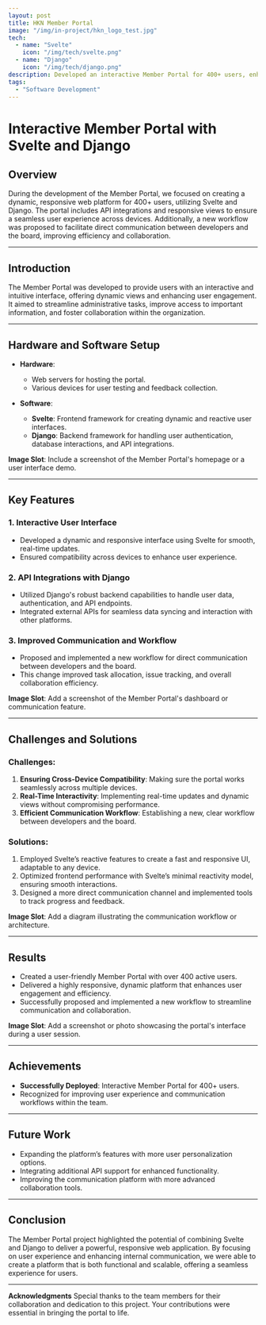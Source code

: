 ```yaml
---
layout: post
title: HKN Member Portal
image: "/img/in-project/hkn_logo_test.jpg"
tech:
  - name: "Svelte"
    icon: "/img/tech/svelte.png"
  - name: "Django"
    icon: "/img/tech/django.png"
description: Developed an interactive Member Portal for 400+ users, enhancing user experience with dynamic views, renovate dev team working pipeline.
tags:
  - "Software Development"
---
```


# Interactive Member Portal with Svelte and Django

## Overview
During the development of the Member Portal, we focused on creating a dynamic, responsive web platform for 400+ users, utilizing Svelte and Django. The portal includes API integrations and responsive views to ensure a seamless user experience across devices. Additionally, a new workflow was proposed to facilitate direct communication between developers and the board, improving efficiency and collaboration.

---

## Introduction
The Member Portal was developed to provide users with an interactive and intuitive interface, offering dynamic views and enhancing user engagement. It aimed to streamline administrative tasks, improve access to important information, and foster collaboration within the organization.

---

## Hardware and Software Setup
- **Hardware**:
  - Web servers for hosting the portal.
  - Various devices for user testing and feedback collection.

- **Software**:
  - **Svelte**: Frontend framework for creating dynamic and reactive user interfaces.
  - **Django**: Backend framework for handling user authentication, database interactions, and API integrations.

**Image Slot**: Include a screenshot of the Member Portal's homepage or a user interface demo.

---

## Key Features
### 1. Interactive User Interface
- Developed a dynamic and responsive interface using Svelte for smooth, real-time updates.
- Ensured compatibility across devices to enhance user experience.

### 2. API Integrations with Django
- Utilized Django's robust backend capabilities to handle user data, authentication, and API endpoints.
- Integrated external APIs for seamless data syncing and interaction with other platforms.

### 3. Improved Communication and Workflow
- Proposed and implemented a new workflow for direct communication between developers and the board.
- This change improved task allocation, issue tracking, and overall collaboration efficiency.

**Image Slot**: Add a screenshot of the Member Portal's dashboard or communication feature.

---

## Challenges and Solutions
### Challenges:
1. **Ensuring Cross-Device Compatibility**: Making sure the portal works seamlessly across multiple devices.
2. **Real-Time Interactivity**: Implementing real-time updates and dynamic views without compromising performance.
3. **Efficient Communication Workflow**: Establishing a new, clear workflow between developers and the board.

### Solutions:
1. Employed Svelte’s reactive features to create a fast and responsive UI, adaptable to any device.
2. Optimized frontend performance with Svelte’s minimal reactivity model, ensuring smooth interactions.
3. Designed a more direct communication channel and implemented tools to track progress and feedback.

**Image Slot**: Add a diagram illustrating the communication workflow or architecture.

---

## Results
- Created a user-friendly Member Portal with over 400 active users.
- Delivered a highly responsive, dynamic platform that enhances user engagement and efficiency.
- Successfully proposed and implemented a new workflow to streamline communication and collaboration.

**Image Slot**: Add a screenshot or photo showcasing the portal's interface during a user session.

---

## Achievements
- **Successfully Deployed**: Interactive Member Portal for 400+ users.
- Recognized for improving user experience and communication workflows within the team.

---

## Future Work
- Expanding the platform’s features with more user personalization options.
- Integrating additional API support for enhanced functionality.
- Improving the communication platform with more advanced collaboration tools.

---

## Conclusion
The Member Portal project highlighted the potential of combining Svelte and Django to deliver a powerful, responsive web application. By focusing on user experience and enhancing internal communication, we were able to create a platform that is both functional and scalable, offering a seamless experience for users.

---

**Acknowledgments**
Special thanks to the team members for their collaboration and dedication to this project. Your contributions were essential in bringing the portal to life.
